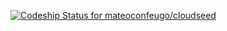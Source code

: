 [ ![Codeship Status for mateoconfeugo/cloudseed](https://codeship.io/projects/2d9da170-0ac9-0132-f9aa-6639975f507c/status)](https://codeship.io/projects/31858)
